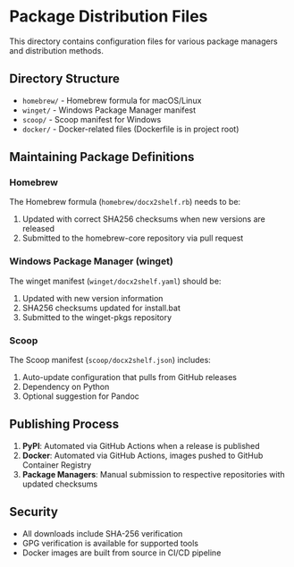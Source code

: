 # Package Distribution Files

This directory contains configuration files for various package managers and distribution methods.

## Directory Structure

- `homebrew/` - Homebrew formula for macOS/Linux
- `winget/` - Windows Package Manager manifest
- `scoop/` - Scoop manifest for Windows
- `docker/` - Docker-related files (Dockerfile is in project root)

## Maintaining Package Definitions

### Homebrew

The Homebrew formula (`homebrew/docx2shelf.rb`) needs to be:
1. Updated with correct SHA256 checksums when new versions are released
2. Submitted to the homebrew-core repository via pull request

### Windows Package Manager (winget)

The winget manifest (`winget/docx2shelf.yaml`) should be:
1. Updated with new version information
2. SHA256 checksums updated for install.bat
3. Submitted to the winget-pkgs repository

### Scoop

The Scoop manifest (`scoop/docx2shelf.json`) includes:
1. Auto-update configuration that pulls from GitHub releases
2. Dependency on Python
3. Optional suggestion for Pandoc

## Publishing Process

1. **PyPI**: Automated via GitHub Actions when a release is published
2. **Docker**: Automated via GitHub Actions, images pushed to GitHub Container Registry
3. **Package Managers**: Manual submission to respective repositories with updated checksums

## Security

- All downloads include SHA-256 verification
- GPG verification is available for supported tools
- Docker images are built from source in CI/CD pipeline